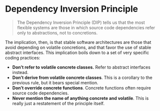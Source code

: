 #   Dependency Inversion Principle

>   The Dependency Inversion Principle (DIP) tells us that the most flexible systems are those in which source code dependencies refer only to abstractions, not to concretions.

The implication, then, is that stable software architectures are those that avoid depending on volatile concretions, and that favor the use of stable abstract interfaces. This implication boils down to a set
of very specific coding practices: 

*   **Don’t refer to volatile concrete classes.** Refer to abstract interfaces instead.
*   **Don’t derive from volatile concrete classes**. This is a corollary to the previous rule, but it bears
special mention.
*   **Don’t override concrete functions**. Concrete functions often require source code dependencies.
*   **Never mention the name of anything concrete and volatile**. This is really just a restatement of
the principle itself.